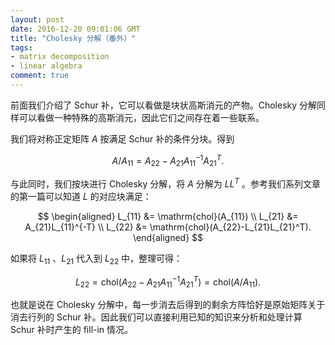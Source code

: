 ```yaml
---
layout: post
date: 2016-12-20 09:01:06 GMT
title: "Cholesky 分解（番外）"
tags:
- matrix decomposition
- linear algebra
comment: true
---
```


前面我们介绍了 Schur 补，它可以看做是块状高斯消元的产物。Cholesky 分解同样可以看做一种特殊的高斯消元，因此它们之间存在着一些联系。

我们将对称正定矩阵 $A$ 按满足 Schur 补的条件分块。得到

$$
A/A_{11} = A_{22}-A_{21}A_{11}^{-1}A_{21}^T.
$$

与此同时，我们按块进行 Cholesky 分解，将 $A$ 分解为 $LL^T$ 。参考我们系列文章的第一篇可以知道 $L$ 的对应块满足：

$$
\begin{aligned}
L_{11} &= \mathrm{chol}(A_{11}) \\
L_{21} &= A_{21}L_{11}^{-T} \\
L_{22} &= \mathrm{chol}(A_{22}-L_{21}L_{21}^T).
\end{aligned}
$$

如果将 $L_{11}$ 、$L_{21}$ 代入到 $L_{22}$ 中，整理可得：

$$
L_{22} = \mathrm{chol}(A_{22}-A_{21}A_{11}^{-1}A_{21}^T) = \mathrm{chol}(A/A_{11}).
$$

也就是说在 Cholesky 分解中，每一步消去后得到的剩余方阵恰好是原始矩阵关于消去行列的 Schur 补。因此我们可以直接利用已知的知识来分析和处理计算 Schur 补时产生的 fill-in 情况。

